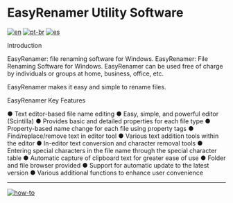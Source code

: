 # EasyRenamer Utility Software
[![en](https://img.shields.io/badge/lang-en-red.svg)](https://github.com/jonatasemidio/multilanguage-readme-pattern/blob/master/README.md)
[![pt-br](https://img.shields.io/badge/lang-pt--br-green.svg)](https://github.com/jonatasemidio/multilanguage-readme-pattern/blob/master/README.pt-br.md)
[![es](https://img.shields.io/badge/lang-es-yellow.svg)](https://github.com/jonatasemidio/multilanguage-readme-pattern/blob/master/README.es.md)

Introduction

EasyRenamer: file renaming software for Windows. EasyRenamer: File Renaming Software for Windows. EasyRenamer can be used free of charge by individuals or groups at home, business, office, etc.


EasyRenamer makes it easy and simple to rename files.

EasyRenamer Key Features

● Text editor-based file name editing
● Easy, simple, and powerful editor (Scintilla)
● Provides basic and detailed properties for each file type
● Property-based name change for each file using property tags
● Find/replace/remove text in editor tool
● Various text addition tools within the editor
● In-editor text conversion and character removal tools
● Entering special characters in the file name through the special character table
● Automatic capture of clipboard text for greater ease of use
● Folder and file browser provided
● Support for automatic update to the latest version
● Various additional functions to enhance user convenience


---
[![how-to](https://img.shields.io/badge/how--to-use-blue.svg)](https://github.com/jonatasemidio/multilanguage-readme-pattern/blob/master/STEPS.md)
